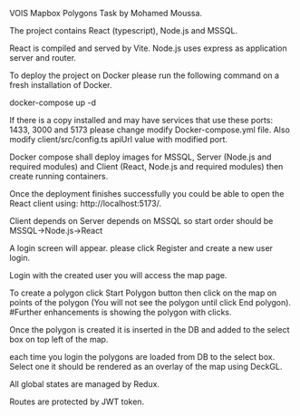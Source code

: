 VOIS Mapbox Polygons Task by Mohamed Moussa.

The project contains React (typescript), Node.js and MSSQL.

React is compiled and served by Vite. Node.js uses express as application server and router.

To deploy the project on Docker please run the following command on a fresh installation of Docker.

docker-compose up -d

If there is a copy installed and may have services that use these ports: 1433, 3000 and 5173 please change modify Docker-compose.yml file.
Also modify client/src/config.ts apiUrl value with modified port.

Docker compose shall deploy images for MSSQL, Server (Node.js and required modules) and Client (React, Node.js and required modules) then create running containers.

Once the deployment finishes successfully you could be able to open the React client using: http://localhost:5173/.

Client depends on Server depends on MSSQL so start order should be MSSQL->Node.js->React

A login screen will appear. please click Register and create a new user login.

Login with the created user you will access the map page.

To create a polygon click Start Polygon button then click on the map on points of the polygon (You will not see the polygon until click End polygon).
#Further enhancements is showing the polygon with clicks.

Once the polygon is created it is inserted in the DB and added to the select box on top left of the map.

each time you login the polygons are loaded from DB to the select box. Select one it should be rendered as an overlay of the map using DeckGL.

All global states are managed by Redux.

Routes are protected by JWT token.
